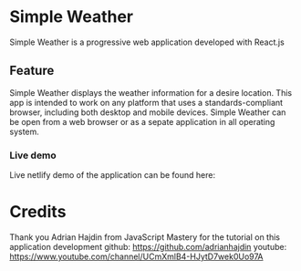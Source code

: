 # Simple Weather

Simple Weather is a progressive web application developed with React.js

## Feature

Simple Weather displays the weather information for a desire location. This app is intended to work on any platform that uses a standards-compliant browser, including both desktop and mobile devices. Simple Weather can be open from a web browser or as a sepate application in all operating system.

### Live demo

Live netlify demo of the application can be found here:

# Credits

Thank you Adrian Hajdin from JavaScript Mastery for the tutorial on this application development
github: https://github.com/adrianhajdin
youtube: https://www.youtube.com/channel/UCmXmlB4-HJytD7wek0Uo97A
